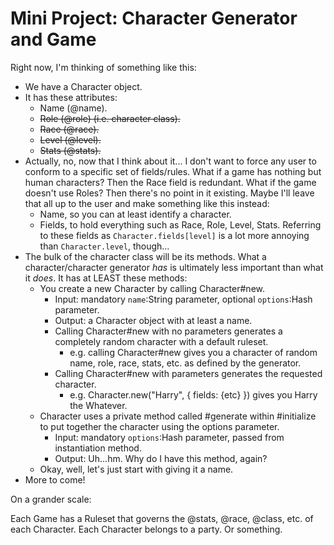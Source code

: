 # Mini Project: Character Generator and Game

Right now, I'm thinking of something like this:

* We have a Character object.
* It has these attributes:
  * Name (@name).
  * ~~Role (@role) (i.e. character class).~~
  * ~~Race (@race).~~
  * ~~Level (@level).~~
  * ~~Stats (@stats).~~
* Actually, no, now that I think about it... I don't want to force any user to conform to a specific set of fields/rules. What if a game has nothing but human characters? Then the Race field is redundant. What if the game doesn't use Roles? Then there's no point in it existing. Maybe I'll leave that all up to the user and make something like this instead:
  * Name, so you can at least identify a character.
  * Fields, to hold everything such as Race, Role, Level, Stats. Referring to these fields as `Character.fields[level]` is a lot more annoying than `Character.level`, though...
* The bulk of the character class will be its methods. What a character/character generator *has* is ultimately less important than what it *does*. It has at LEAST these methods:
  * You create a new Character by calling Character#new.
    * Input: mandatory `name`:String parameter, optional `options`:Hash parameter.
    * Output: a Character object with at least a name.
    * Calling Character#new with no parameters generates a completely random character with a default ruleset.
      * e.g. calling Character#new gives you a character of random name, role, race, stats, etc. as defined by the generator.
    * Calling Character#new with parameters generates the requested character.
      * e.g. Character.new("Harry", { fields: {etc} }) gives you Harry the Whatever.
  * Character uses a private method called #generate within #initialize to put together the character using the options parameter.
    * Input: mandatory `options`:Hash parameter, passed from instantiation method.
    * Output: Uh...hm. Why do I have this method, again?
  * Okay, well, let's just start with giving it a name.
* More to come!

On a grander scale:

Each Game has a Ruleset that governs the @stats, @race, @class, etc. of each Character. Each Character belongs to a party. Or something.
